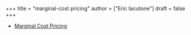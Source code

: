 +++
title = "marginal-cost pricing"
author = ["Eric Iacutone"]
draft = false
+++

-   [Marginal Cost Pricing](/ox-hugo/marginal-cost-pricing.png)
